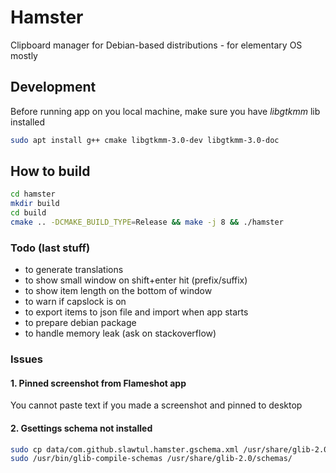 # Hamster

Clipboard manager for Debian-based distributions - for elementary OS mostly

## Development

Before running app on you local machine, make sure you have *libgtkmm* lib installed

```bash
sudo apt install g++ cmake libgtkmm-3.0-dev libgtkmm-3.0-doc
```

## How to build

```bash
cd hamster
mkdir build
cd build
cmake .. -DCMAKE_BUILD_TYPE=Release && make -j 8 && ./hamster
```

### Todo (last stuff)

* to generate translations
* to show small window on shift+enter hit (prefix/suffix)
* to show item length on the bottom of window
* to warn if capslock is on
* to export items to json file and import when app starts
* to prepare debian package
* to handle memory leak (ask on stackoverflow)

### Issues

#### 1. Pinned screenshot from Flameshot app

You cannot paste text if you made a screenshot and pinned to desktop

#### 2. Gsettings schema not installed

```bash
sudo cp data/com.github.slawtul.hamster.gschema.xml /usr/share/glib-2.0/schemas/
sudo /usr/bin/glib-compile-schemas /usr/share/glib-2.0/schemas/
```
